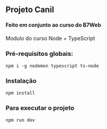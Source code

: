 ## Projeto Canil
#### Feito em conjunto ao curso do B7Web

Modulo do curso Node + TypeScript

### Pré-requisitos globais:
`npm i -g nodemon typescript ts-node`

### Instalação
`npm install`

### Para executar o projeto
`npm run dev`